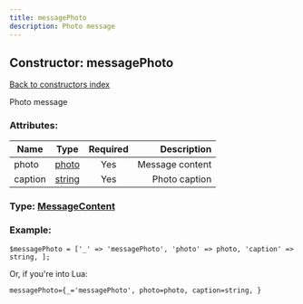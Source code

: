 ```yaml
---
title: messagePhoto
description: Photo message
---
```

## Constructor: messagePhoto  
[Back to constructors index](index.md)



Photo message

### Attributes:

| Name     |    Type       | Required | Description |
|----------|:-------------:|:--------:|------------:|
|photo|[photo](../types/photo.md) | Yes|Message content|
|caption|[string](../types/string.md) | Yes|Photo caption|



### Type: [MessageContent](../types/MessageContent.md)


### Example:

```
$messagePhoto = ['_' => 'messagePhoto', 'photo' => photo, 'caption' => string, ];
```  

Or, if you're into Lua:  


```
messagePhoto={_='messagePhoto', photo=photo, caption=string, }

```


